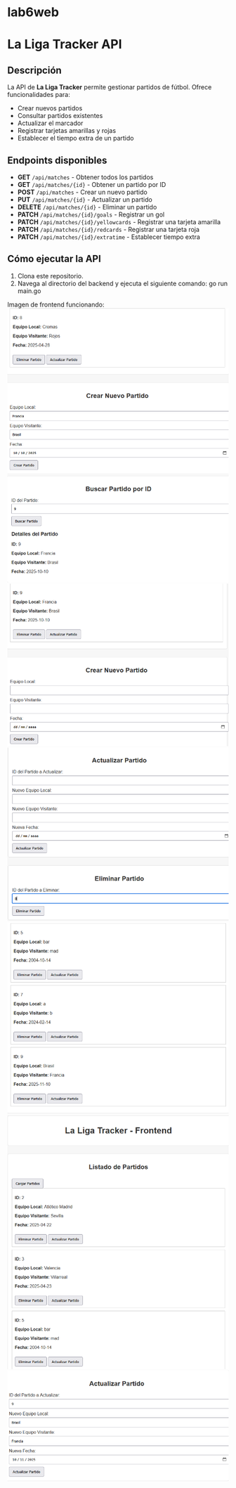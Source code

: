 # lab6web
# La Liga Tracker API

## Descripción
La API de **La Liga Tracker** permite gestionar partidos de fútbol. Ofrece funcionalidades para:
- Crear nuevos partidos
- Consultar partidos existentes
- Actualizar el marcador
- Registrar tarjetas amarillas y rojas
- Establecer el tiempo extra de un partido

## Endpoints disponibles
- **GET** `/api/matches` - Obtener todos los partidos
- **GET** `/api/matches/{id}` - Obtener un partido por ID
- **POST** `/api/matches` - Crear un nuevo partido
- **PUT** `/api/matches/{id}` - Actualizar un partido
- **DELETE** `/api/matches/{id}` - Eliminar un partido
- **PATCH** `/api/matches/{id}/goals` - Registrar un gol
- **PATCH** `/api/matches/{id}/yellowcards` - Registrar una tarjeta amarilla
- **PATCH** `/api/matches/{id}/redcards` - Registrar una tarjeta roja
- **PATCH** `/api/matches/{id}/extratime` - Establecer tiempo extra

## Cómo ejecutar la API

1. Clona este repositorio.
2. Navega al directorio del backend y ejecuta el siguiente comando:
   go run main.go

Imagen de frontend funcionando: 
![Crear partido](./crear.png)
![Buscar partido](./buscar.png)
![Partido creado](./creado.png)
![Eliminar partido](./eliminar.png)
![Partido eliminado](./eliminado.png)
![Carfar partidos](./cargar.png)
![Actualizar partido](./Actualizar.png)







